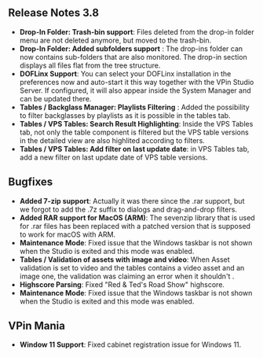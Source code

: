 ## Release Notes 3.8

- **Drop-In Folder: Trash-bin support**: Files deleted from the drop-in folder menu are not deleted anymore, but moved to the trash-bin.
- **Drop-In Folder: Added subfolders support** : The drop-ins folder can now contains sub-folders that are also monitored. The drop-in section displays all files flat from the tree structure.
- **DOFLinx Support**: You can select your DOFLinx installation in the preferences now and auto-start it this way together with the VPin Studio Server. If configured, it will also appear inside the System Manager and can be updated there.
- **Tables / Backglass Manager: Playlists Filtering** : Added the possibility to filter backglasses by playlists as it is possible in the tables tab.
- **Tables / VPS Tables: Search Result Highlighting**: Inside the VPS Tables tab, not only the table component is filtered but the VPS table versions in the detailed view are also highlited according to filters.
- **Tables / VPS Tables: Add filter on last update date**: in VPS Tables tab, add a new filter on last update date of VPS table versions.

## Bugfixes

- **Added 7-zip support**: Actually it was there since the .rar support, but we forgot to add the .7z suffix to dialogs and drag-and-drop filters.
- **Added RAR support for MacOS (ARM)**: The sevenzip library that is used for .rar files has been replaced with a patched version that is supposed to work for macOS with ARM.
- **Maintenance Mode**: Fixed issue that the Windows taskbar is not shown when the Studio is exited and this mode was enabled. 
- **Tables / Validation of assets with image and video**: When Asset validation is set to video and the tables contains a video asset and an  image one, the validation was claiming an error when it shouldn't .
- **Highscore Parsing**: Fixed "Red & Ted's Road Show" highscore.
- **Maintenance Mode**: Fixed issue that the Windows taskbar is not shown when the Studio is exited and this mode was enabled.  


## VPin Mania

- **Window 11 Support**: Fixed cabinet registration issue for Windows 11.